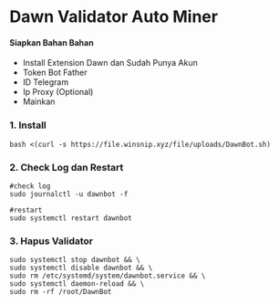 # Dawn Validator Auto Miner

#### Siapkan Bahan Bahan

- Install Extension Dawn dan Sudah Punya Akun
- Token Bot Father
- ID Telegram
- Ip Proxy (Optional)
- Mainkan

### 1. Install

```
bash <(curl -s https://file.winsnip.xyz/file/uploads/DawnBot.sh)
```
### 2. Check Log dan Restart

```
#check log
sudo journalctl -u dawnbot -f
```

```
#restart
sudo systemctl restart dawnbot
```

### 3. Hapus Validator

```
sudo systemctl stop dawnbot && \
sudo systemctl disable dawnbot && \
sudo rm /etc/systemd/system/dawnbot.service && \
sudo systemctl daemon-reload && \
sudo rm -rf /root/DawnBot 
```

